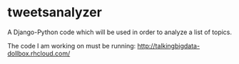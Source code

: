 tweetsanalyzer
==============

A Django-Python code which will be used in order to analyze a list of topics.

The code I am working on must be running: http://talkingbigdata-dollbox.rhcloud.com/
